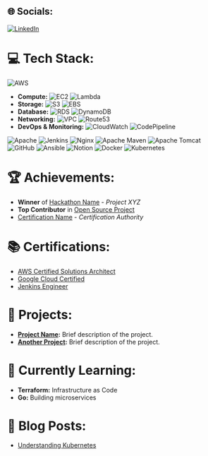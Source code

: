 ## 🌐 Socials:
[![LinkedIn](https://img.shields.io/badge/LinkedIn-%230077B5.svg?logo=linkedin&logoColor=white)](https://linkedin.com/in/maheshgore7888)

# 💻 Tech Stack:
![AWS](https://img.shields.io/badge/AWS-%23FF9900.svg?style=for-the-badge&logo=amazon-aws&logoColor=white)
- **Compute:** ![EC2](https://img.shields.io/badge/Amazon%20EC2-%23FF9900.svg?style=for-the-badge&logo=amazon-aws&logoColor=white) ![Lambda](https://img.shields.io/badge/AWS%20Lambda-%23FF9900.svg?style=for-the-badge&logo=amazon-aws&logoColor=white)
- **Storage:** ![S3](https://img.shields.io/badge/Amazon%20S3-%23FF9900.svg?style=for-the-badge&logo=amazon-aws&logoColor=white) ![EBS](https://img.shields.io/badge/Amazon%20EBS-%23FF9900.svg?style=for-the-badge&logo=amazon-aws&logoColor=white)
- **Database:** ![RDS](https://img.shields.io/badge/Amazon%20RDS-%23FF9900.svg?style=for-the-badge&logo=amazon-aws&logoColor=white) ![DynamoDB](https://img.shields.io/badge/Amazon%20DynamoDB-%23FF9900.svg?style=for-the-badge&logo=amazon-aws&logoColor=white)
- **Networking:** ![VPC](https://img.shields.io/badge/Amazon%20VPC-%23FF9900.svg?style=for-the-badge&logo=amazon-aws&logoColor=white) ![Route53](https://img.shields.io/badge/Amazon%20Route%2053-%23FF9900.svg?style=for-the-badge&logo=amazon-aws&logoColor=white)
- **DevOps & Monitoring:** ![CloudWatch](https://img.shields.io/badge/Amazon%20CloudWatch-%23FF9900.svg?style=for-the-badge&logo=amazon-aws&logoColor=white) ![CodePipeline](https://img.shields.io/badge/AWS%20CodePipeline-%23FF9900.svg?style=for-the-badge&logo=amazon-aws&logoColor=white)

![Apache](https://img.shields.io/badge/apache-%23D42029.svg?style=for-the-badge&logo=apache&logoColor=white) ![Jenkins](https://img.shields.io/badge/jenkins-%232C5263.svg?style=for-the-badge&logo=jenkins&logoColor=white) ![Nginx](https://img.shields.io/badge/nginx-%23009639.svg?style=for-the-badge&logo=nginx&logoColor=white) ![Apache Maven](https://img.shields.io/badge/Apache%20Maven-C71A36?style=for-the-badge&logo=Apache%20Maven&logoColor=white) ![Apache Tomcat](https://img.shields.io/badge/apache%20tomcat-%23F8DC75.svg?style=for-the-badge&logo=apache-tomcat&logoColor=black) ![GitHub](https://img.shields.io/badge/github-%23121011.svg?style=for-the-badge&logo=github&logoColor=white) ![Ansible](https://img.shields.io/badge/ansible-%231A1918.svg?style=for-the-badge&logo=ansible&logoColor=white) ![Notion](https://img.shields.io/badge/Notion-%23000000.svg?style=for-the-badge&logo=notion&logoColor=white) ![Docker](https://img.shields.io/badge/docker-%230db7ed.svg?style=for-the-badge&logo=docker&logoColor=white) ![Kubernetes](https://img.shields.io/badge/kubernetes-%23326ce5.svg?style=for-the-badge&logo=kubernetes&logoColor=white)

# 🏆 Achievements:
- **Winner** of [Hackathon Name](https://link-to-hackathon.com) - _Project XYZ_
- **Top Contributor** in [Open Source Project](https://link-to-project.com)
- [Certification Name](https://link-to-certification.com) - _Certification Authority_

# 📚 Certifications:
- [AWS Certified Solutions Architect](https://aws.amazon.com/certification/)
- [Google Cloud Certified](https://cloud.google.com/certification)
- [Jenkins Engineer](https://www.jenkins.io/certification/)

# 🚀 Projects:
- **[Project Name](https://link-to-project.com):** Brief description of the project.
- **[Another Project](https://link-to-project.com):** Brief description of the project.

# 🌱 Currently Learning:
- **Terraform:** Infrastructure as Code
- **Go:** Building microservices

# 📖 Blog Posts:
- [Understanding Kubernetes](https://link-to-blog.com)

